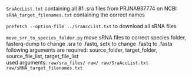 ```SraAccList.txt``` containing all 81 .sra files from PRJNA937774 on NCBI  
```sRNA_target_filenames.txt``` containing the correct names  

```prefetch --option-file ../SraAccList.txt``` to download all sRNA files  

```move_srr_to_species_folder.py``` move sRNA files to correct species folder, fasterq-dump to change .sra to .fastq, setk to change .fastq to .fasta  
following arguments are required: source_folder, target_folder, source_file_list, target_file_list  
used arguments: ```raw/sra_files/ raw/ raw/SraAccList.txt raw/sRNA_target_filenames.txt```  
